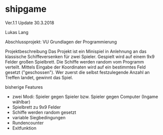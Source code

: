 # shipgame

Ver.1.1
Update 30.3.2018

Lukas Lang

Abschlussprojekt: VU Grundlagen der Programmierung

Projektbeschreibung
Das Projekt ist ein Minispiel in Anlehnung an das klassische Schiffeversenken für zwei Spieler. Gespielt wird auf einem 9x9 Felder großen Spielbrett. Die Schiffe werden random vom Programm verteilt. Mittels Eingabe der Koordinaten wird auf ein bestimmtes Feld gesetzt ("geschossen"). Wer zuerst die selbst festzulegende Anzahl an Treffen landet, gewinnt das Spiel. 


bisherige Features
- zwei Modi: Spieler gegen Spieler bzw. Spieler gegen Computer (Ingame wählbar)
- Spielbrett zu 9x9 Felder 
- Schiffe werden random gesetzt
- variable Siegbedingungen
- Rundencounter 
- Exitfunktion

